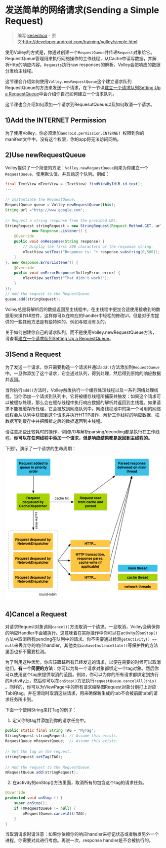 # 发送简单的网络请求(Sending a Simple Request)

> 编写:[kesenhoo](https://github.com/kesenhoo) - 原文:<http://developer.android.com/training/volley/simple.html>

使用Volley的方式是，你通过创建一个`RequestQueue`并传递`Request`对象给它。RequestQueue管理用来执行网络操作的工作线程，从Cache中读写数据，并解析Http的响应内容。`Requests`执行raw responses的解析，Volley会把响应的数据分发给主线程。

这节课会介绍如何使用`Volley.newRequestQueue`这个建立请求队列RequestQueue的方法来发送一个请求，在下一节课[建立一个请求队列Setting Up a RequestQueue](request-queue.html)中会介绍你自己如何建立一个请求队列。

这节课也会介绍如何添加一个请求到RequesutQueue以及如何取消一个请求。

## 1)Add the INTERNET Permission

为了使用Volley，你必须添加`android.permission.INTERNET `权限到你的manifest文件中。没有这个权限，你的app将无法访问网络。

## 2)Use newRequestQueue

Volley提供了一个简便的方法：`Volley.newRequestQueue`用来为你建立一个`RequestQueue`，使用默认值，并启动这个队列。例如：

```java
final TextView mTextView = (TextView) findViewById(R.id.text);
...

// Instantiate the RequestQueue.
RequestQueue queue = Volley.newRequestQueue(this);
String url ="http://www.google.com";

// Request a string response from the provided URL.
StringRequest stringRequest = new StringRequest(Request.Method.GET, url,
            new Response.Listener() {
    @Override
    public void onResponse(String response) {
        // Display the first 500 characters of the response string.
        mTextView.setText("Response is: "+ response.substring(0,500));
    }
}, new Response.ErrorListener() {
    @Override
    public void onErrorResponse(VolleyError error) {
        mTextView.setText("That didn't work!");
    }
});
// Add the request to the RequestQueue.
queue.add(stringRequest);
```

Volley总是将解析后的数据返回至主线程中。在主线程中更加合适使用接收到的数据用来操作UI控件，这样你可以在响应的handler中轻松的修改UI，但是对于库提供的一些其他方法是有些特殊的，例如与取消有关的。

关于如何创建你自己的请求队列，而不是使用Volley.newRequestQueue方法，请查看[建立一个请求队列Setting Up a RequestQueue](request-queue.html)。

## 3)Send a Request

为了发送一个请求，你只需要构造一个请求并通过`add()`方法添加到`RequestQueue`中。一旦你添加了这个请求，它会通过队列，得到处理，然后得到原始的响应数据并返回。

当你执行`add()`方法时，Volley触发执行一个缓存处理线程以及一系列网络处理线程。当你添加一个请求到队列中，它将被缓存线程所捕获并触发：如果这个请求可以被缓存处理，那么会在缓存线程中执行响应数据的解析并返回到主线程。如果请求不能被缓存所处理，它会被放到网络队列中。网络线程池中的第一个可用的网络线程会从队列中获取到这个请求并执行HTTP操作，解析工作线程的响应数据，把数据写到缓存中并把解析之后的数据返回到主线程。

请注意那些比较耗时的操作，例如I/O与解析parsing/decoding都是执行在工作线程。**你可以在任何线程中添加一个请求，但是响应结果都是返回到主线程的。**

下图1，演示了一个请求的生命周期：

![volley-request](volley-request.png)

## 4)Cancel a Request

对请求Request对象调用`cancel()`方法取消一个请求。一旦取消，Volley会确保你的响应Handler不会被执行。这意味着在实际操作中你可以在activity的`onStop()`方法中取消所有pending在队列中的请求。你不需要通过检测`getActivity() == null`来丢弃你的响应handler，其他类似`onSaveInstanceState()`等保护性的方法里面也都不需要检测。

为了利用这种优势，你应该跟踪所有已经发送的请求，以便在需要的时候可以取消他们。**有一个简便的方法**：你可以为每一个请求对象都绑定一个tag对象。然后你可以使用这个tag来提供取消的范围。例如，你可以为你的所有请求都绑定到执行的Activity上，然后你可以在`onStop()`方法执行`requestQueue.cancelAll(this)` 。同样的，你可以为ViewPager中的所有请求缩略图Request对象分别打上对应Tab的tag。并在滑动时取消这些请求，用来确保新生成的tab不会被前面tab的请求任务所卡到。

下面一个使用String来打Tag的例子：

1. 定义你的tag并添加到你的请求任务中。

```java
public static final String TAG = "MyTag";
StringRequest stringRequest; // Assume this exists.
RequestQueue mRequestQueue;  // Assume this exists.

// Set the tag on the request.
stringRequest.setTag(TAG);

// Add the request to the RequestQueue.
mRequestQueue.add(stringRequest);
```

2. 在activity的onStop()方法里面，取消所有的包含这个tag的请求任务。

```java
@Override
protected void onStop () {
    super.onStop();
    if (mRequestQueue != null) {
        mRequestQueue.cancelAll(TAG);
    }
}
```

当取消请求时请注意：如果你依赖你的响应handler来标记状态或者触发另外一个进程，你需要对此进行考虑。再说一次，response handler是不会被执行的。



